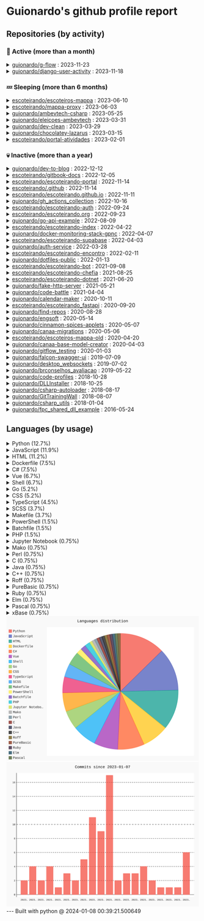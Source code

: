 # Guionardo's github profile report

## Repositories (by activity)

### 🦥 Active (more than a month)
<details>
        <summary><a href="https://github.com/guionardo/g-flow" _target="new">guionardo/g-flow</a> : 2023-11-23</summary>
        <p>3:46:28</p>
        <p>Uma implementação gitflow</p>        
        <p>6 commits<br><a href="https://api.github.com/repos/guionardo/g-flow/git/commits/235b00d6dfc6f4aa7beb67d4c3dd963a0a07621a" title="Guionardo Furlan @ 2023-11-23 14:57:16+00:00">Commit 235b00d6</a><pre>Create python-package.yml</pre></p>
</details>
<details>
        <summary><a href="https://github.com/guionardo/django-user-activity" _target="new">guionardo/django-user-activity</a> : 2023-11-18</summary>
        <p>0:00:00</p>
        <p>Django Middleware for register user activity on endpoints</p>        
        <p>1 commits<br><a href="https://api.github.com/repos/guionardo/django-user-activity/git/commits/71b491bb6b2b513e21983a056d2bdbed7cccae2c" title="Guionardo Furlan @ 2023-11-18 14:30:31+00:00">Commit 71b491bb</a><pre>Initial commit</pre></p>
</details>

### 💤 Sleeping (more than 6 months)
<details>
        <summary><a href="https://github.com/escoteirando/escoteiros-mappa" _target="new">escoteirando/escoteiros-mappa</a> : 2023-06-10</summary>
        <p>1145 days, 11:58:49</p>
        <p>None</p>        
        <p>30 commits<br><a href="https://api.github.com/repos/escoteirando/escoteiros-mappa/git/commits/389e1b54b01411b0670c074d5149b848fe63451c" title="Guionardo Furlan @ 2023-06-10 10:48:59+00:00">Commit 389e1b54</a><pre>Atualizado gerador de planilha exportada</pre></p>
</details>
<details>
        <summary><a href="https://github.com/escoteirando/mappa-proxy" _target="new">escoteirando/mappa-proxy</a> : 2023-06-03</summary>
        <p>686 days, 13:50:32</p>
        <p>None</p>        
        <p>30 commits<br><a href="https://api.github.com/repos/escoteirando/mappa-proxy/git/commits/cf9eab476fd67085d042b370f9597ce90ed534d8" title="Guionardo Furlan @ 2023-06-03 12:51:21+00:00">Commit cf9eab47</a><pre>Merge pull request #20 from escoteirando/dependabot/pip/requests-2.31.0

Bump requests from 2.28.2 to 2.31.0</pre></p>
</details>
<details>
        <summary><a href="https://github.com/guionardo/ambevtech-csharp" _target="new">guionardo/ambevtech-csharp</a> : 2023-05-25</summary>
        <p>189 days, 15:36:28</p>
        <p>Curso C#</p>        
        <p>30 commits<br><a href="https://api.github.com/repos/guionardo/ambevtech-csharp/git/commits/70d553920a00300709d8776b289565a3792405b6" title="Guionardo Furlan @ 2023-05-25 11:36:20+00:00">Commit 70d55392</a><pre>Adicionada página de links</pre></p>
</details>
<details>
        <summary><a href="https://github.com/guionardo/eleicoes-ambevtech" _target="new">guionardo/eleicoes-ambevtech</a> : 2023-03-31</summary>
        <p>10 days, 7:34:11</p>
        <p>Projeto para o treinamento c-sharp AmbevTech</p>        
        <p>22 commits<br><a href="https://api.github.com/repos/guionardo/eleicoes-ambevtech/git/commits/a7efc78c3b0d3e291eccd508e15e0ead0c37de85" title="Guionardo Furlan @ 2023-03-31 19:13:23+00:00">Commit a7efc78c</a><pre>Merge pull request #6 from guionardo/feature/configuracao

Feature/configuracao</pre></p>
</details>
<details>
        <summary><a href="https://github.com/guionardo/dev-clean" _target="new">guionardo/dev-clean</a> : 2023-03-29</summary>
        <p>7:07:11</p>
        <p>Clean projects in [sub]folders</p>        
        <p>2 commits<br><a href="https://api.github.com/repos/guionardo/dev-clean/git/commits/f4e5b3392559a808ec7f476f3a1b295fd2d9ce7c" title="Guionardo Furlan @ 2023-03-29 18:55:01+00:00">Commit f4e5b339</a><pre>Setup python cleaner</pre></p>
</details>
<details>
        <summary><a href="https://github.com/guionardo/chocolatey-lazarus" _target="new">guionardo/chocolatey-lazarus</a> : 2023-03-15</summary>
        <p>0:29:00</p>
        <p>Chocolatey template for packaging Lazarus-IDE</p>        
        <p>30 commits<br><a href="https://api.github.com/repos/guionardo/chocolatey-lazarus/git/commits/b371260c1d5c368acac6bb68069c2b48eee9fa71" title="Guionardo @ 2023-03-15 00:35:19+00:00">Commit b371260c</a><pre>Updates nupkg</pre></p>
</details>
<details>
        <summary><a href="https://github.com/escoteirando/portal-atividades" _target="new">escoteirando/portal-atividades</a> : 2023-02-01</summary>
        <p>12 days, 16:24:31</p>
        <p>Portal colaborativo de atividades escoteiras</p>        
        <p>4 commits<br><a href="https://api.github.com/repos/escoteirando/portal-atividades/git/commits/cbc87048ec586509f778ac2725d7bd04a5ade523" title="Guionardo Furlan @ 2023-02-01 03:32:03+00:00">Commit cbc87048</a><pre>Update codeql.yml</pre></p>
</details>

### 💀 Inactive (more than a year)
<details>
        <summary><a href="https://github.com/guionardo/dev-to-blog" _target="new">guionardo/dev-to-blog</a> : 2022-12-12</summary>
        <p>409 days, 23:04:11</p>
        <p>Dev.to posts</p>        
        <p>30 commits<br><a href="https://api.github.com/repos/guionardo/dev-to-blog/git/commits/4cc0f7bab736133c38c408620e51c4af68ed7c97" title="guionardo @ 2022-12-12 16:23:49+00:00">Commit 4cc0f7ba</a><pre>Update files</pre></p>
</details>
<details>
        <summary><a href="https://github.com/escoteirando/gitbook-docs" _target="new">escoteirando/gitbook-docs</a> : 2022-12-05</summary>
        <p>0:02:08</p>
        <p>None</p>        
        <p>2 commits<br><a href="https://api.github.com/repos/escoteirando/gitbook-docs/git/commits/7347475b18fca45a6a4c63924d0e76df5f6559f9" title="Guionardo Furlan @ 2022-12-05 14:41:34+00:00">Commit 7347475b</a><pre>GitBook: [#1] No subject</pre></p>
</details>
<details>
        <summary><a href="https://github.com/escoteirando/escoteirando-portal" _target="new">escoteirando/escoteirando-portal</a> : 2022-11-14</summary>
        <p>50 days, 7:12:32</p>
        <p>Interface web principal para o projeto escoteirando</p>        
        <p>21 commits<br><a href="https://api.github.com/repos/escoteirando/escoteirando-portal/git/commits/9dd6a88364ff6f6d8d7f620f36ce3dc8d207697c" title="Guionardo Furlan @ 2022-11-14 17:56:29+00:00">Commit 9dd6a883</a><pre>Login</pre></p>
</details>
<details>
        <summary><a href="https://github.com/escoteirando/.github" _target="new">escoteirando/.github</a> : 2022-11-14</summary>
        <p>205 days, 14:57:12</p>
        <p>None</p>        
        <p>13 commits<br><a href="https://api.github.com/repos/escoteirando/.github/git/commits/652dd29e1341ef2e3c004948fb6060eed18af563" title="Guionardo Furlan @ 2022-11-14 02:13:32+00:00">Commit 652dd29e</a><pre>Update README.md</pre></p>
</details>
<details>
        <summary><a href="https://github.com/escoteirando/escoteirando.github.io" _target="new">escoteirando/escoteirando.github.io</a> : 2022-11-11</summary>
        <p>21:10:56</p>
        <p>Home Page do projeto Escoteirando</p>        
        <p>6 commits<br><a href="https://api.github.com/repos/escoteirando/escoteirando.github.io/git/commits/b10d420edb24bc5c2bf457099b293dc74b30ec04" title="Guionardo Furlan @ 2022-11-11 14:52:39+00:00">Commit b10d420e</a><pre>WIP</pre></p>
</details>
<details>
        <summary><a href="https://github.com/guionardo/gh_actions_collection" _target="new">guionardo/gh_actions_collection</a> : 2022-10-16</summary>
        <p>0:00:00</p>
        <p>Collection of github actions</p>        
        <p>1 commits<br><a href="https://api.github.com/repos/guionardo/gh_actions_collection/git/commits/668ca296c86d1ee95328cebb8444e92a6667a0b6" title="Guionardo Furlan @ 2022-10-16 11:12:56+00:00">Commit 668ca296</a><pre>Initial commit</pre></p>
</details>
<details>
        <summary><a href="https://github.com/escoteirando/escoteirando-auth" _target="new">escoteirando/escoteirando-auth</a> : 2022-09-24</summary>
        <p>0:00:01</p>
        <p>API de autorização/autenticação</p>        
        <p>1 commits<br><a href="https://api.github.com/repos/escoteirando/escoteirando-auth/git/commits/63f10e1657244273bc0c773dfba39d62eb45cc7f" title="Guionardo Furlan @ 2022-09-24 00:15:21+00:00">Commit 63f10e16</a><pre>Initial commit</pre></p>
</details>
<details>
        <summary><a href="https://github.com/escoteirando/escoteirando.org" _target="new">escoteirando/escoteirando.org</a> : 2022-09-23</summary>
        <p>1046 days, 4:28:52</p>
        <p>Aplicação web para escotistas</p>        
        <p>30 commits<br><a href="https://api.github.com/repos/escoteirando/escoteirando.org/git/commits/48a6fd23780e611c9ca5d357ea66c4e009726051" title="Guionardo Furlan @ 2022-09-23 23:51:12+00:00">Commit 48a6fd23</a><pre>Merge pull request #27 from guionardo/dependabot/npm_and_yarn/frontend/escoteirando/highlight.js-9.18.5

Bump highlight.js from 9.18.1 to 9.18.5 in /frontend/escoteirando</pre></p>
</details>
<details>
        <summary><a href="https://github.com/guionardo/go-api-example" _target="new">guionardo/go-api-example</a> : 2022-08-09</summary>
        <p>0:00:01</p>
        <p>None</p>        
        <p>1 commits<br><a href="https://api.github.com/repos/guionardo/go-api-example/git/commits/532c79c1fe899be159f7995c9245ec0dc92a035a" title="Guionardo Furlan @ 2022-08-09 19:53:57+00:00">Commit 532c79c1</a><pre>Initial commit</pre></p>
</details>
<details>
        <summary><a href="https://github.com/escoteirando/escoteirando-index" _target="new">escoteirando/escoteirando-index</a> : 2022-04-22</summary>
        <p>0:00:01</p>
        <p>Site principal da suíte escoteirando</p>        
        <p>1 commits<br><a href="https://api.github.com/repos/escoteirando/escoteirando-index/git/commits/c75621cceda69b78c6a01c53d1080758e6c88902" title="Guionardo Furlan @ 2022-04-22 13:07:28+00:00">Commit c75621cc</a><pre>Initial commit</pre></p>
</details>
<details>
        <summary><a href="https://github.com/guionardo/docker-monitoring-stack-gpnc" _target="new">guionardo/docker-monitoring-stack-gpnc</a> : 2022-04-07</summary>
        <p>-1 day, 9:28:00</p>
        <p>Grafana Prometheus Node-Exporter cAdvisor - Docker Monitoring Stack</p>        
        <p>17 commits<br><a href="https://api.github.com/repos/guionardo/docker-monitoring-stack-gpnc/git/commits/226b22fddee3b0a6273f1de5c9382c7db6bf7449" title="Ruan Bekker @ 2022-04-07 22:31:37+00:00">Commit 226b22fd</a><pre>Merge branch 'main' of github.com:ruanbekker/docker-monitoring-stack-gpnc</pre></p>
</details>
<details>
        <summary><a href="https://github.com/escoteirando/escoteirando-supabase" _target="new">escoteirando/escoteirando-supabase</a> : 2022-04-03</summary>
        <p>4:32:21</p>
        <p>None</p>        
        <p>5 commits<br><a href="https://api.github.com/repos/escoteirando/escoteirando-supabase/git/commits/2657c33b0ab9da0642933be2dd04ccf0a27a3c63" title="Guionardo Furlan @ 2022-04-03 18:40:00+00:00">Commit 2657c33b</a><pre>Fix env</pre></p>
</details>
<details>
        <summary><a href="https://github.com/guionardo/auth-service" _target="new">guionardo/auth-service</a> : 2022-03-28</summary>
        <p>3 days, 1:07:15</p>
        <p>Auth and authorization generic microservice</p>        
        <p>12 commits<br><a href="https://api.github.com/repos/guionardo/auth-service/git/commits/f1ac58390a23019a7d378994d62eac97f69c0733" title="Guionardo Furlan @ 2022-03-28 12:50:26+00:00">Commit f1ac5839</a><pre>Edit readme</pre></p>
</details>
<details>
        <summary><a href="https://github.com/escoteirando/escoteirando-encontro" _target="new">escoteirando/escoteirando-encontro</a> : 2022-02-11</summary>
        <p>140 days, 15:07:04</p>
        <p>Form de edição de encontros</p>        
        <p>3 commits<br><a href="https://api.github.com/repos/escoteirando/escoteirando-encontro/git/commits/729d30337fccccae4de6216534804d6ba0c3c766" title="Guionardo Furlan @ 2022-02-11 15:47:33+00:00">Commit 729d3033</a><pre>Added docs</pre></p>
</details>
<details>
        <summary><a href="https://github.com/guionardo/dotfiles-public" _target="new">guionardo/dotfiles-public</a> : 2022-01-13</summary>
        <p>-36 days, 11:17:43</p>
        <p>Public part of my dotfiles</p>        
        <p>30 commits<br><a href="https://api.github.com/repos/guionardo/dotfiles-public/git/commits/b3c20c3032c89c36464f0fb68b5cbd6575076085" title="Your Name @ 2022-01-13 09:02:43+00:00">Commit b3c20c30</a><pre>add ~/.Xresources</pre></p>
</details>
<details>
        <summary><a href="https://github.com/escoteirando/escoteirando-bot" _target="new">escoteirando/escoteirando-bot</a> : 2021-09-08</summary>
        <p>19 days, 19:48:47</p>
        <p>None</p>        
        <p>8 commits<br><a href="https://api.github.com/repos/escoteirando/escoteirando-bot/git/commits/78fd98daa43a93b9663e3bbceb0d527e2357e61e" title="Guionardo Furlan @ 2021-09-08 14:26:10+00:00">Commit 78fd98da</a><pre>WIP</pre></p>
</details>
<details>
        <summary><a href="https://github.com/escoteirando/escoteirando-chefia" _target="new">escoteirando/escoteirando-chefia</a> : 2021-08-25</summary>
        <p>128 days, 5:37:37</p>
        <p>None</p>        
        <p>30 commits<br><a href="https://api.github.com/repos/escoteirando/escoteirando-chefia/git/commits/75fd534f159123c1444ad6410349ae39a4295945" title="Guionardo Furlan @ 2021-08-25 18:33:07+00:00">Commit 75fd534f</a><pre>Update README.md</pre></p>
</details>
<details>
        <summary><a href="https://github.com/escoteirando/escoteirando-dotnet" _target="new">escoteirando/escoteirando-dotnet</a> : 2021-06-20</summary>
        <p>15 days, 0:00:40</p>
        <p>None</p>        
        <p>2 commits<br><a href="https://api.github.com/repos/escoteirando/escoteirando-dotnet/git/commits/361a5dff3838aa62eb27856a6b6b9d269fc2319d" title="Guionardo (Desktop Linux) @ 2021-06-20 15:54:01+00:00">Commit 361a5dff</a><pre>Commiting</pre></p>
</details>
<details>
        <summary><a href="https://github.com/guionardo/fake-http-server" _target="new">guionardo/fake-http-server</a> : 2021-05-21</summary>
        <p>2:02:47</p>
        <p>Server to receive http requests with no responses</p>        
        <p>13 commits<br><a href="https://api.github.com/repos/guionardo/fake-http-server/git/commits/439ddec75ad4939c3f5cac9f3229071b13c1ecb3" title="Guionardo Furlan @ 2021-05-21 13:55:25+00:00">Commit 439ddec7</a><pre>Update publish_docker.yml</pre></p>
</details>
<details>
        <summary><a href="https://github.com/guionardo/code-battle" _target="new">guionardo/code-battle</a> : 2021-04-04</summary>
        <p>2 days, 1:54:17</p>
        <p>Code battle between languages</p>        
        <p>8 commits<br><a href="https://api.github.com/repos/guionardo/code-battle/git/commits/e12084a4e9f550adab74a58d9f96b64ed44cb835" title="Guionardo (Desktop Linux) @ 2021-04-04 01:46:32+00:00">Commit e12084a4</a><pre>Added csharp</pre></p>
</details>
<details>
        <summary><a href="https://github.com/guionardo/calendar-maker" _target="new">guionardo/calendar-maker</a> : 2020-10-11</summary>
        <p>10 days, 22:15:11</p>
        <p>Create anual calendars</p>        
        <p>4 commits<br><a href="https://api.github.com/repos/guionardo/calendar-maker/git/commits/02c66712b2b12c70a0a85c9552272f5e2f83b834" title="Guionardo (Desktop Linux) @ 2020-10-11 14:28:45+00:00">Commit 02c66712</a><pre>WIP</pre></p>
</details>
<details>
        <summary><a href="https://github.com/escoteirando/escoteirando_fastapi" _target="new">escoteirando/escoteirando_fastapi</a> : 2020-09-20</summary>
        <p>53 days, 12:59:46</p>
        <p>Escoteirando.org website/api</p>        
        <p>30 commits<br><a href="https://api.github.com/repos/escoteirando/escoteirando_fastapi/git/commits/16c4a89a45adc52820580f2037d3640d04a9eac4" title="Guionardo Furlan @ 2020-09-20 13:58:41+00:00">Commit 16c4a89a</a><pre>Update docker-image.yml</pre></p>
</details>
<details>
        <summary><a href="https://github.com/guionardo/find-repos" _target="new">guionardo/find-repos</a> : 2020-08-28</summary>
        <p>0:00:02</p>
        <p>Tool to find local repositories and get information about them</p>        
        <p>1 commits<br><a href="https://api.github.com/repos/guionardo/find-repos/git/commits/c669ca6405eab2f983a4265d9b423832ffc4074a" title="Guionardo Furlan @ 2020-08-28 14:11:17+00:00">Commit c669ca64</a><pre>Initial commit</pre></p>
</details>
<details>
        <summary><a href="https://github.com/guionardo/engsoft" _target="new">guionardo/engsoft</a> : 2020-05-14</summary>
        <p>491 days, 23:32:23</p>
        <p>Repositório de códigos e informações para o curso de Engenharia de Software</p>        
        <p>30 commits<br><a href="https://api.github.com/repos/guionardo/engsoft/git/commits/3c2347c4158a0507f868164d2be74524e58d25ed" title="Guionardo Furlan @ 2020-05-14 00:38:08+00:00">Commit 3c2347c4</a><pre>Merge pull request #4 from guionardo/feature/MAPPA_TC2

Updated README</pre></p>
</details>
<details>
        <summary><a href="https://github.com/guionardo/cinnamon-spices-applets" _target="new">guionardo/cinnamon-spices-applets</a> : 2020-05-07</summary>
        <p>-1 day, 17:16:19</p>
        <p>Applets for the Cinnamon desktop</p>        
        <p>30 commits<br><a href="https://api.github.com/repos/guionardo/cinnamon-spices-applets/git/commits/5e5a4bbbf5940af70e16bc3f840ba9f271b342eb" title="Simonmicro @ 2020-05-07 07:16:48+00:00">Commit 5e5a4bbb</a><pre>Update to b7a99b7 (#3008)

* Updated to commit 9b317a0

* Updated to commit 2f36331

* Update to commit b7a99b7

* Update to commit 206966d</pre></p>
</details>
<details>
        <summary><a href="https://github.com/guionardo/canaa-migrations" _target="new">guionardo/canaa-migrations</a> : 2020-05-06</summary>
        <p>0:07:29</p>
        <p>Experimental migration feature for Canaã Microservices</p>        
        <p>3 commits<br><a href="https://api.github.com/repos/guionardo/canaa-migrations/git/commits/23686129c58f348caf980d50ae9a529ed0dd4bd0" title="Guionardo Furlan @ 2020-05-06 11:22:06+00:00">Commit 23686129</a><pre>Merge pull request #1 from guionardo/feature/init

First commit</pre></p>
</details>
<details>
        <summary><a href="https://github.com/escoteirando/escoteiros-mappa-old" _target="new">escoteirando/escoteiros-mappa-old</a> : 2020-04-20</summary>
        <p>12 days, 13:35:45</p>
        <p>Interface não oficial à API mappa</p>        
        <p>7 commits<br><a href="https://api.github.com/repos/escoteirando/escoteiros-mappa-old/git/commits/4917da4cae49ded521db248fdea39ca79b7ef8f7" title="Guionardo Furlan @ 2020-04-20 00:52:03+00:00">Commit 4917da4c</a><pre>Merge pull request #2 from guionardo/master

Master</pre></p>
</details>
<details>
        <summary><a href="https://github.com/guionardo/canaa-base-model-creator" _target="new">guionardo/canaa-base-model-creator</a> : 2020-04-03</summary>
        <p>27 days, 20:59:39</p>
        <p>Canaã Model Creator</p>        
        <p>30 commits<br><a href="https://api.github.com/repos/guionardo/canaa-base-model-creator/git/commits/83782c87b686277e47a46ce45364b998d5bbfd17" title="Guionardo Furlan @ 2020-04-03 17:45:46+00:00">Commit 83782c87</a><pre>Merge pull request #20 from guionardo/dependabot/pip/bleach-3.1.4

Bump bleach from 3.1.3 to 3.1.4</pre></p>
</details>
<details>
        <summary><a href="https://github.com/guionardo/gitflow_testing" _target="new">guionardo/gitflow_testing</a> : 2020-01-03</summary>
        <p>0:03:41</p>
        <p>None</p>        
        <p>2 commits<br><a href="https://api.github.com/repos/guionardo/gitflow_testing/git/commits/139b4b0e00061ef0d0f631b6491357cbf95b9e20" title="Guionardo Furlan @ 2020-01-03 13:44:20+00:00">Commit 139b4b0e</a><pre>Added test.py</pre></p>
</details>
<details>
        <summary><a href="https://github.com/guionardo/falcon-swagger-ui" _target="new">guionardo/falcon-swagger-ui</a> : 2019-07-09</summary>
        <p>-214 days, 23:52:28</p>
        <p>Simple Falcon application for adding Swagger UI</p>        
        <p>25 commits<br><a href="https://api.github.com/repos/guionardo/falcon-swagger-ui/git/commits/cabc155852920b211307130edb961e3b6b869e4f" title="Ruslan Didyk @ 2019-07-09 19:03:06+00:00">Commit cabc1558</a><pre>Update README.rst</pre></p>
</details>
<details>
        <summary><a href="https://github.com/guionardo/desktop_websockets" _target="new">guionardo/desktop_websockets</a> : 2019-07-02</summary>
        <p>329 days, 23:44:45</p>
        <p>Experiências com comunicação desktop via websockets em C# e javascript</p>        
        <p>8 commits<br><a href="https://api.github.com/repos/guionardo/desktop_websockets/git/commits/79c6d32a4a3ec04459b4faec555c00a338bbe13b" title="Guionardo Furlan @ 2019-07-02 19:41:35+00:00">Commit 79c6d32a</a><pre>Merge branch 'hotfix/ajuste_readme_md'</pre></p>
</details>
<details>
        <summary><a href="https://github.com/guionardo/brconselhos_avaliacao" _target="new">guionardo/brconselhos_avaliacao</a> : 2019-05-22</summary>
        <p>9:47:39</p>
        <p>None</p>        
        <p>8 commits<br><a href="https://api.github.com/repos/guionardo/brconselhos_avaliacao/git/commits/8cccfcf4e88c52953a42285195d666c4509e0832" title="Guionardo Furlan @ 2019-05-22 20:01:27+00:00">Commit 8cccfcf4</a><pre>Labels</pre></p>
</details>
<details>
        <summary><a href="https://github.com/guionardo/code-profiles" _target="new">guionardo/code-profiles</a> : 2018-10-28</summary>
        <p>-256 days, 19:41:44</p>
        <p>Different "Profiles" for VS Code to allow separate settings for coding and teaching</p>        
        <p>6 commits<br><a href="https://api.github.com/repos/guionardo/code-profiles/git/commits/2bf7490b832aaa19a2b2680592d947aa8c74f805" title="Andrew Van Slaars @ 2018-10-28 13:52:57+00:00">Commit 2bf7490b</a><pre>extension updates, move to night owl, disabled all hints</pre></p>
</details>
<details>
        <summary><a href="https://github.com/guionardo/DLLInstaller" _target="new">guionardo/DLLInstaller</a> : 2018-10-25</summary>
        <p>6 days, 0:00:47</p>
        <p>Instalador de DLLs .net</p>        
        <p>4 commits<br><a href="https://api.github.com/repos/guionardo/DLLInstaller/git/commits/4252c84bee5fef9b4b8c925ac739f28f76ab036d" title="Guionardo Furlan @ 2018-10-25 20:37:32+00:00">Commit 4252c84b</a><pre>Registro de log e controle melhorado de exceções</pre></p>
</details>
<details>
        <summary><a href="https://github.com/guionardo/csharp-autoloader" _target="new">guionardo/csharp-autoloader</a> : 2018-08-17</summary>
        <p>1:12:15</p>
        <p>Autoload classes on .net</p>        
        <p>4 commits<br><a href="https://api.github.com/repos/guionardo/csharp-autoloader/git/commits/a1ea556957f32861071365776537c96355deaa32" title="Guionardo Furlan @ 2018-08-17 13:41:35+00:00">Commit a1ea5569</a><pre>Incorporação do README.md e LICENSE ao projeto</pre></p>
</details>
<details>
        <summary><a href="https://github.com/guionardo/GitTrainingWall" _target="new">guionardo/GitTrainingWall</a> : 2018-08-07</summary>
        <p>6 days, 20:34:52</p>
        <p>A project for training participants to collaborate using GitHub.</p>        
        <p>30 commits<br><a href="https://api.github.com/repos/guionardo/GitTrainingWall/git/commits/a3b81e94d5ea9f322d3a5fac1768c9664d90b612" title="Guionardo (guiodesk-linux) @ 2018-08-07 23:00:49+00:00">Commit a3b81e94</a><pre>Inclusão do perfil Guionardo Furlan</pre></p>
</details>
<details>
        <summary><a href="https://github.com/guionardo/csharp_utils" _target="new">guionardo/csharp_utils</a> : 2018-01-04</summary>
        <p>162 days, 14:27:01</p>
        <p>Code snippets and tool classes in C Sharp</p>        
        <p>11 commits<br><a href="https://api.github.com/repos/guionardo/csharp_utils/git/commits/8e82d1e860cec3753afb04b3d26d7c5dd57cbd04" title="Guionardo Furlan @ 2018-01-04 14:11:35+00:00">Commit 8e82d1e8</a><pre>Added string Extensions (Replace)</pre></p>
</details>
<details>
        <summary><a href="https://github.com/guionardo/fpc_shared_dll_example" _target="new">guionardo/fpc_shared_dll_example</a> : 2016-05-24</summary>
        <p>1:47:38</p>
        <p>Exemplo de biblioteca compartilhada em FPC</p>        
        <p>7 commits<br><a href="https://api.github.com/repos/guionardo/fpc_shared_dll_example/git/commits/21c1a345956cc37fe8a6cd44f9d32b6c2a422971" title="Guionardo Furlan @ 2016-05-24 04:20:23+00:00">Commit 21c1a345</a><pre>Update .gitignore</pre></p>
</details>

## Languages (by usage)
<details>
<summary>Python (12.7%)</summary>
<ul><li>guionardo/g-flow</li>
<li>escoteirando/escoteiros-mappa</li>
<li>escoteirando/mappa-proxy</li>
<li>guionardo/ambevtech-csharp</li>
<li>escoteirando/escoteirando.org</li>
<li>guionardo/auth-service</li>
<li>guionardo/code-battle</li>
<li>guionardo/calendar-maker</li>
<li>escoteirando/escoteirando_fastapi</li>
<li>guionardo/find-repos</li>
<li>guionardo/engsoft</li>
<li>guionardo/cinnamon-spices-applets</li>
<li>escoteirando/escoteiros-mappa-old</li>
<li>guionardo/canaa-base-model-creator</li>
<li>guionardo/falcon-swagger-ui</li>
<li>guionardo/code-profiles</li>
<li>guionardo/GitTrainingWall</li></ul>
</details>
<details>
<summary>JavaScript (11.9%)</summary>
<ul><li>escoteirando/mappa-proxy</li>
<li>guionardo/ambevtech-csharp</li>
<li>escoteirando/escoteirando-portal</li>
<li>escoteirando/escoteirando.github.io</li>
<li>escoteirando/escoteirando.org</li>
<li>escoteirando/escoteirando-supabase</li>
<li>escoteirando/escoteirando-chefia</li>
<li>escoteirando/escoteirando-dotnet</li>
<li>guionardo/code-battle</li>
<li>guionardo/calendar-maker</li>
<li>escoteirando/escoteirando_fastapi</li>
<li>guionardo/cinnamon-spices-applets</li>
<li>guionardo/desktop_websockets</li>
<li>guionardo/brconselhos_avaliacao</li>
<li>guionardo/code-profiles</li>
<li>guionardo/GitTrainingWall</li></ul>
</details>
<details>
<summary>HTML (11.2%)</summary>
<ul><li>escoteirando/mappa-proxy</li>
<li>guionardo/ambevtech-csharp</li>
<li>escoteirando/escoteirando-portal</li>
<li>escoteirando/escoteirando.org</li>
<li>escoteirando/escoteirando-supabase</li>
<li>escoteirando/escoteirando-chefia</li>
<li>escoteirando/escoteirando-dotnet</li>
<li>guionardo/calendar-maker</li>
<li>escoteirando/escoteirando_fastapi</li>
<li>guionardo/cinnamon-spices-applets</li>
<li>guionardo/falcon-swagger-ui</li>
<li>guionardo/desktop_websockets</li>
<li>guionardo/brconselhos_avaliacao</li>
<li>guionardo/code-profiles</li>
<li>guionardo/GitTrainingWall</li></ul>
</details>
<details>
<summary>Dockerfile (7.5%)</summary>
<ul><li>escoteirando/mappa-proxy</li>
<li>guionardo/ambevtech-csharp</li>
<li>escoteirando/escoteirando-portal</li>
<li>escoteirando/escoteirando.org</li>
<li>guionardo/auth-service</li>
<li>escoteirando/escoteirando-chefia</li>
<li>escoteirando/escoteirando-dotnet</li>
<li>guionardo/fake-http-server</li>
<li>guionardo/code-battle</li>
<li>escoteirando/escoteirando_fastapi</li></ul>
</details>
<details>
<summary>C# (7.5%)</summary>
<ul><li>guionardo/ambevtech-csharp</li>
<li>guionardo/eleicoes-ambevtech</li>
<li>escoteirando/escoteirando-dotnet</li>
<li>guionardo/code-battle</li>
<li>guionardo/desktop_websockets</li>
<li>guionardo/brconselhos_avaliacao</li>
<li>guionardo/DLLInstaller</li>
<li>guionardo/csharp-autoloader</li>
<li>guionardo/csharp_utils</li>
<li>guionardo/fpc_shared_dll_example</li></ul>
</details>
<details>
<summary>Vue (6.7%)</summary>
<ul><li>escoteirando/mappa-proxy</li>
<li>escoteirando/escoteirando-portal</li>
<li>escoteirando/escoteirando.org</li>
<li>escoteirando/escoteirando-supabase</li>
<li>escoteirando/escoteirando-chefia</li>
<li>escoteirando/escoteirando-dotnet</li>
<li>guionardo/calendar-maker</li>
<li>escoteirando/escoteirando_fastapi</li>
<li>guionardo/code-profiles</li></ul>
</details>
<details>
<summary>Shell (6.7%)</summary>
<ul><li>guionardo/ambevtech-csharp</li>
<li>guionardo/dev-to-blog</li>
<li>escoteirando/escoteirando.org</li>
<li>guionardo/dotfiles-public</li>
<li>guionardo/code-battle</li>
<li>guionardo/calendar-maker</li>
<li>escoteirando/escoteirando_fastapi</li>
<li>guionardo/cinnamon-spices-applets</li>
<li>guionardo/canaa-base-model-creator</li></ul>
</details>
<details>
<summary>Go (5.2%)</summary>
<ul><li>escoteirando/mappa-proxy</li>
<li>guionardo/dev-clean</li>
<li>guionardo/auth-service</li>
<li>escoteirando/escoteirando-bot</li>
<li>escoteirando/escoteirando-chefia</li>
<li>guionardo/fake-http-server</li>
<li>guionardo/code-battle</li></ul>
</details>
<details>
<summary>CSS (5.2%)</summary>
<ul><li>guionardo/ambevtech-csharp</li>
<li>escoteirando/escoteirando.org</li>
<li>escoteirando/escoteirando_fastapi</li>
<li>guionardo/cinnamon-spices-applets</li>
<li>guionardo/brconselhos_avaliacao</li>
<li>guionardo/code-profiles</li>
<li>guionardo/GitTrainingWall</li></ul>
</details>
<details>
<summary>TypeScript (4.5%)</summary>
<ul><li>escoteirando/mappa-proxy</li>
<li>escoteirando/escoteirando-supabase</li>
<li>escoteirando/escoteirando-chefia</li>
<li>escoteirando/escoteirando-dotnet</li>
<li>guionardo/cinnamon-spices-applets</li>
<li>guionardo/code-profiles</li></ul>
</details>
<details>
<summary>SCSS (3.7%)</summary>
<ul><li>escoteirando/mappa-proxy</li>
<li>escoteirando/escoteirando-portal</li>
<li>escoteirando/escoteirando-supabase</li>
<li>escoteirando/escoteirando-chefia</li>
<li>escoteirando/escoteirando-dotnet</li></ul>
</details>
<details>
<summary>Makefile (3.7%)</summary>
<ul><li>escoteirando/mappa-proxy</li>
<li>guionardo/ambevtech-csharp</li>
<li>guionardo/dev-to-blog</li>
<li>guionardo/docker-monitoring-stack-gpnc</li>
<li>guionardo/code-battle</li></ul>
</details>
<details>
<summary>PowerShell (1.5%)</summary>
<ul><li>guionardo/chocolatey-lazarus</li>
<li>guionardo/code-profiles</li></ul>
</details>
<details>
<summary>Batchfile (1.5%)</summary>
<ul><li>guionardo/chocolatey-lazarus</li>
<li>guionardo/canaa-base-model-creator</li></ul>
</details>
<details>
<summary>PHP (1.5%)</summary>
<ul><li>guionardo/code-battle</li>
<li>guionardo/code-profiles</li></ul>
</details>
<details>
<summary>Jupyter Notebook (0.75%)</summary>
<ul><li>escoteirando/escoteiros-mappa</li></ul>
</details>
<details>
<summary>Mako (0.75%)</summary>
<ul><li>escoteirando/escoteirando.org</li></ul>
</details>
<details>
<summary>Perl (0.75%)</summary>
<ul><li>guionardo/dotfiles-public</li></ul>
</details>
<details>
<summary>C (0.75%)</summary>
<ul><li>guionardo/engsoft</li></ul>
</details>
<details>
<summary>Java (0.75%)</summary>
<ul><li>guionardo/engsoft</li></ul>
</details>
<details>
<summary>C++ (0.75%)</summary>
<ul><li>guionardo/engsoft</li></ul>
</details>
<details>
<summary>Roff (0.75%)</summary>
<ul><li>guionardo/cinnamon-spices-applets</li></ul>
</details>
<details>
<summary>PureBasic (0.75%)</summary>
<ul><li>guionardo/canaa-base-model-creator</li></ul>
</details>
<details>
<summary>Ruby (0.75%)</summary>
<ul><li>guionardo/code-profiles</li></ul>
</details>
<details>
<summary>Elm (0.75%)</summary>
<ul><li>guionardo/code-profiles</li></ul>
</details>
<details>
<summary>Pascal (0.75%)</summary>
<ul><li>guionardo/fpc_shared_dll_example</li></ul>
</details>
<details>
<summary>xBase (0.75%)</summary>
<ul><li>guionardo/fpc_shared_dll_example</li></ul>
</details>
<img src="languages.svg"/><img src="commits.svg"/>---
Built with python @ 2024-01-08 00:39:21.500649